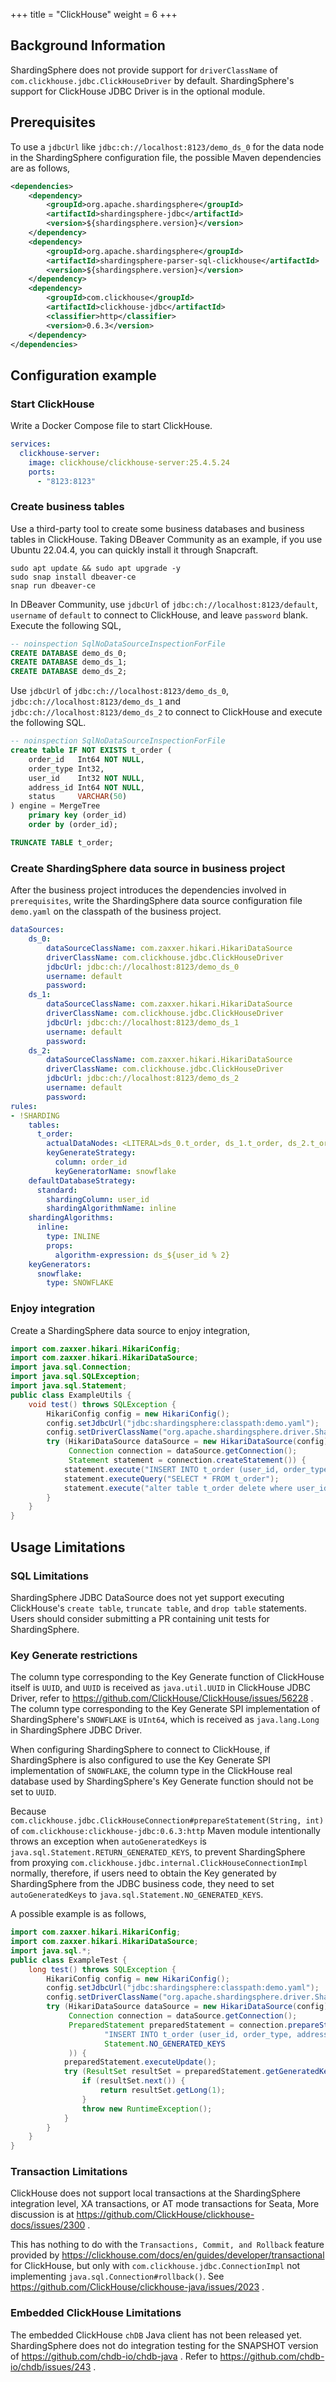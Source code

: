 +++
title = "ClickHouse"
weight = 6
+++

## Background Information

ShardingSphere does not provide support for `driverClassName` of `com.clickhouse.jdbc.ClickHouseDriver` by default.
ShardingSphere's support for ClickHouse JDBC Driver is in the optional module.

## Prerequisites

To use a `jdbcUrl` like `jdbc:ch://localhost:8123/demo_ds_0` for the data node in the ShardingSphere configuration file,
the possible Maven dependencies are as follows,

```xml
<dependencies>
    <dependency>
        <groupId>org.apache.shardingsphere</groupId>
        <artifactId>shardingsphere-jdbc</artifactId>
        <version>${shardingsphere.version}</version>
    </dependency>
    <dependency>
        <groupId>org.apache.shardingsphere</groupId>
        <artifactId>shardingsphere-parser-sql-clickhouse</artifactId>
        <version>${shardingsphere.version}</version>
    </dependency>
    <dependency>
        <groupId>com.clickhouse</groupId>
        <artifactId>clickhouse-jdbc</artifactId>
        <classifier>http</classifier>
        <version>0.6.3</version>
    </dependency>
</dependencies>
```

## Configuration example

### Start ClickHouse

Write a Docker Compose file to start ClickHouse.

```yaml
services:
  clickhouse-server:
    image: clickhouse/clickhouse-server:25.4.5.24
    ports:
      - "8123:8123"
```

### Create business tables

Use a third-party tool to create some business databases and business tables in ClickHouse.
Taking DBeaver Community as an example, if you use Ubuntu 22.04.4, you can quickly install it through Snapcraft.

```shell
sudo apt update && sudo apt upgrade -y
sudo snap install dbeaver-ce
snap run dbeaver-ce
```

In DBeaver Community, use `jdbcUrl` of `jdbc:ch://localhost:8123/default`, `username` of `default` to connect to ClickHouse, 
and leave `password` blank.
Execute the following SQL,

```sql
-- noinspection SqlNoDataSourceInspectionForFile
CREATE DATABASE demo_ds_0;
CREATE DATABASE demo_ds_1;
CREATE DATABASE demo_ds_2;
```

Use `jdbcUrl` of `jdbc:ch://localhost:8123/demo_ds_0`, 
`jdbc:ch://localhost:8123/demo_ds_1` and `jdbc:ch://localhost:8123/demo_ds_2`
to connect to ClickHouse and execute the following SQL.

```sql
-- noinspection SqlNoDataSourceInspectionForFile
create table IF NOT EXISTS t_order (
    order_id   Int64 NOT NULL,
    order_type Int32,
    user_id    Int32 NOT NULL,
    address_id Int64 NOT NULL,
    status     VARCHAR(50)
) engine = MergeTree
    primary key (order_id)
    order by (order_id);

TRUNCATE TABLE t_order;
```

### Create ShardingSphere data source in business project

After the business project introduces the dependencies involved in `prerequisites`, 
write the ShardingSphere data source configuration file `demo.yaml` on the classpath of the business project.

```yaml
dataSources:
    ds_0:
        dataSourceClassName: com.zaxxer.hikari.HikariDataSource
        driverClassName: com.clickhouse.jdbc.ClickHouseDriver
        jdbcUrl: jdbc:ch://localhost:8123/demo_ds_0
        username: default
        password:
    ds_1:
        dataSourceClassName: com.zaxxer.hikari.HikariDataSource
        driverClassName: com.clickhouse.jdbc.ClickHouseDriver
        jdbcUrl: jdbc:ch://localhost:8123/demo_ds_1
        username: default
        password:
    ds_2:
        dataSourceClassName: com.zaxxer.hikari.HikariDataSource
        driverClassName: com.clickhouse.jdbc.ClickHouseDriver
        jdbcUrl: jdbc:ch://localhost:8123/demo_ds_2
        username: default
        password:
rules:
- !SHARDING
    tables:
      t_order:
        actualDataNodes: <LITERAL>ds_0.t_order, ds_1.t_order, ds_2.t_order
        keyGenerateStrategy:
          column: order_id
          keyGeneratorName: snowflake
    defaultDatabaseStrategy:
      standard:
        shardingColumn: user_id
        shardingAlgorithmName: inline
    shardingAlgorithms:
      inline:
        type: INLINE
        props:
          algorithm-expression: ds_${user_id % 2}
    keyGenerators:
      snowflake:
        type: SNOWFLAKE
```

### Enjoy integration

Create a ShardingSphere data source to enjoy integration,

```java
import com.zaxxer.hikari.HikariConfig;
import com.zaxxer.hikari.HikariDataSource;
import java.sql.Connection;
import java.sql.SQLException;
import java.sql.Statement;
public class ExampleUtils {
    void test() throws SQLException {
        HikariConfig config = new HikariConfig();
        config.setJdbcUrl("jdbc:shardingsphere:classpath:demo.yaml");
        config.setDriverClassName("org.apache.shardingsphere.driver.ShardingSphereDriver");
        try (HikariDataSource dataSource = new HikariDataSource(config);
             Connection connection = dataSource.getConnection();
             Statement statement = connection.createStatement()) {
            statement.execute("INSERT INTO t_order (user_id, order_type, address_id, status) VALUES (1, 1, 1, 'INSERT_TEST')");
            statement.executeQuery("SELECT * FROM t_order");
            statement.execute("alter table t_order delete where user_id=1");
        }
    }
}
```

## Usage Limitations

### SQL Limitations

ShardingSphere JDBC DataSource does not yet support executing ClickHouse's `create table`, `truncate table`,
and `drop table` statements.
Users should consider submitting a PR containing unit tests for ShardingSphere.

### Key Generate restrictions

The column type corresponding to the Key Generate function of ClickHouse itself is `UUID`, 
and `UUID` is received as `java.util.UUID` in ClickHouse JDBC Driver,
refer to https://github.com/ClickHouse/ClickHouse/issues/56228 .
The column type corresponding to the Key Generate SPI implementation of ShardingSphere's `SNOWFLAKE` is `UInt64`,
which is received as `java.lang.Long` in ShardingSphere JDBC Driver.

When configuring ShardingSphere to connect to ClickHouse, 
if ShardingSphere is also configured to use the Key Generate SPI implementation of `SNOWFLAKE`,
the column type in the ClickHouse real database used by ShardingSphere's Key Generate function should not be set to `UUID`.

Because `com.clickhouse.jdbc.ClickHouseConnection#prepareStatement(String, int)` of `com.clickhouse:clickhouse-jdbc:0.6.3:http`
Maven module intentionally throws an exception when `autoGeneratedKeys` is `java.sql.Statement.RETURN_GENERATED_KEYS`,
to prevent ShardingSphere from proxying `com.clickhouse.jdbc.internal.ClickHouseConnectionImpl` normally,
therefore, if users need to obtain the Key generated by ShardingSphere from the JDBC business code, 
they need to set `autoGeneratedKeys` to `java.sql.Statement.NO_GENERATED_KEYS`.

A possible example is as follows,

```java
import com.zaxxer.hikari.HikariConfig;
import com.zaxxer.hikari.HikariDataSource;
import java.sql.*;
public class ExampleTest {
    long test() throws SQLException {
        HikariConfig config = new HikariConfig();
        config.setJdbcUrl("jdbc:shardingsphere:classpath:demo.yaml");
        config.setDriverClassName("org.apache.shardingsphere.driver.ShardingSphereDriver");
        try (HikariDataSource dataSource = new HikariDataSource(config);
             Connection connection = dataSource.getConnection();
             PreparedStatement preparedStatement = connection.prepareStatement(
                     "INSERT INTO t_order (user_id, order_type, address_id, status) VALUES (1, 1, 1, 'INSERT_TEST')",
                     Statement.NO_GENERATED_KEYS
             )) {
            preparedStatement.executeUpdate();
            try (ResultSet resultSet = preparedStatement.getGeneratedKeys()) {
                if (resultSet.next()) {
                    return resultSet.getLong(1);
                }
                throw new RuntimeException();
            }
        }
    }
}
```

### Transaction Limitations

ClickHouse does not support local transactions at the ShardingSphere integration level, XA transactions, or AT mode transactions for Seata,
More discussion is at https://github.com/ClickHouse/clickhouse-docs/issues/2300 .

This has nothing to do with the `Transactions, Commit, and Rollback` feature provided by https://clickhouse.com/docs/en/guides/developer/transactional for ClickHouse,
but only with `com.clickhouse.jdbc.ConnectionImpl` not implementing `java.sql.Connection#rollback()`.
See https://github.com/ClickHouse/clickhouse-java/issues/2023 .

### Embedded ClickHouse Limitations

The embedded ClickHouse `chDB` Java client has not been released yet.
ShardingSphere does not do integration testing for the SNAPSHOT version of https://github.com/chdb-io/chdb-java .
Refer to https://github.com/chdb-io/chdb/issues/243 .
